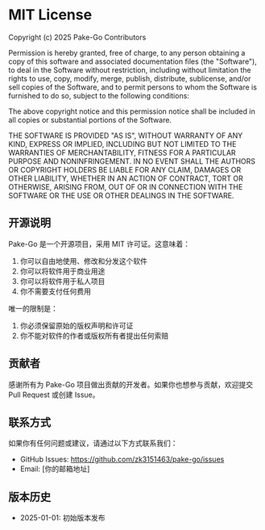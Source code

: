 # MIT License

Copyright (c) 2025 Pake-Go Contributors

Permission is hereby granted, free of charge, to any person obtaining a copy
of this software and associated documentation files (the "Software"), to deal
in the Software without restriction, including without limitation the rights
to use, copy, modify, merge, publish, distribute, sublicense, and/or sell
copies of the Software, and to permit persons to whom the Software is
furnished to do so, subject to the following conditions:

The above copyright notice and this permission notice shall be included in all
copies or substantial portions of the Software.

THE SOFTWARE IS PROVIDED "AS IS", WITHOUT WARRANTY OF ANY KIND, EXPRESS OR
IMPLIED, INCLUDING BUT NOT LIMITED TO THE WARRANTIES OF MERCHANTABILITY,
FITNESS FOR A PARTICULAR PURPOSE AND NONINFRINGEMENT. IN NO EVENT SHALL THE
AUTHORS OR COPYRIGHT HOLDERS BE LIABLE FOR ANY CLAIM, DAMAGES OR OTHER
LIABILITY, WHETHER IN AN ACTION OF CONTRACT, TORT OR OTHERWISE, ARISING FROM,
OUT OF OR IN CONNECTION WITH THE SOFTWARE OR THE USE OR OTHER DEALINGS IN THE
SOFTWARE.

## 开源说明

Pake-Go 是一个开源项目，采用 MIT 许可证。这意味着：

1. 你可以自由地使用、修改和分发这个软件
2. 你可以将软件用于商业用途
3. 你可以将软件用于私人项目
4. 你不需要支付任何费用

唯一的限制是：

1. 你必须保留原始的版权声明和许可证
2. 你不能对软件的作者或版权所有者提出任何索赔

## 贡献者

感谢所有为 Pake-Go 项目做出贡献的开发者。如果你也想参与贡献，欢迎提交 Pull Request 或创建 Issue。

## 联系方式

如果你有任何问题或建议，请通过以下方式联系我们：

- GitHub Issues: https://github.com/zk3151463/pake-go/issues
- Email: [你的邮箱地址]

## 版本历史

- 2025-01-01: 初始版本发布 